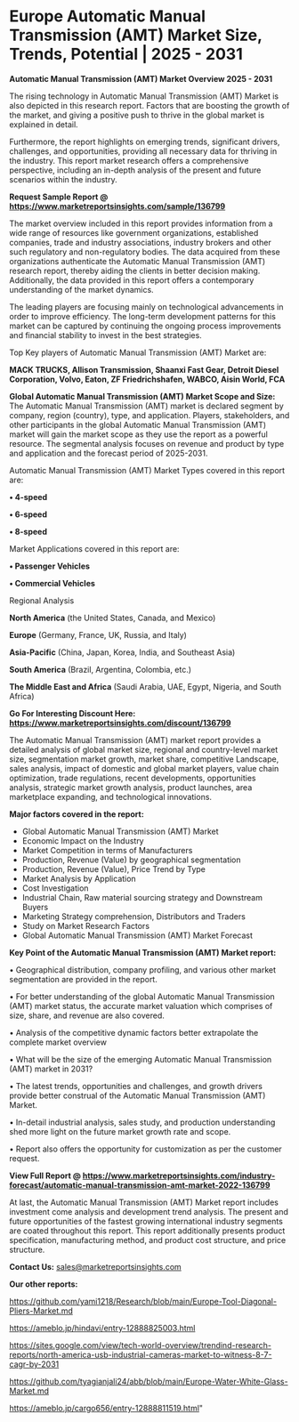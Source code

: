 # Europe Automatic Manual Transmission (AMT) Market Size, Trends, Potential | 2025 - 2031

<Strong> Automatic Manual Transmission (AMT) Market Overview 2025 - 2031</strong>

The rising technology in Automatic Manual Transmission (AMT) Market is also depicted in this research report. Factors that are boosting the growth of the market, and giving a positive push to thrive in the global market is explained in detail.

Furthermore, the report highlights on emerging trends, significant drivers, challenges, and opportunities, providing all necessary data for thriving in the industry. This report market research offers a comprehensive perspective, including an in-depth analysis of the present and future scenarios within the industry.

<strong>Request Sample Report @ <a href=https://www.marketreportsinsights.com/sample/136799>https://www.marketreportsinsights.com/sample/136799</a></strong>

The market overview included in this report provides information from a wide range of resources like government organizations, established companies, trade and industry associations, industry brokers and other such regulatory and non-regulatory bodies. The data acquired from these organizations authenticate the Automatic Manual Transmission (AMT) research report, thereby aiding the clients in better decision making. Additionally, the data provided in this report offers a contemporary understanding of the market dynamics.

The leading players are focusing mainly on technological advancements in order to improve efficiency. The long-term development patterns for this market can be captured by continuing the ongoing process improvements and financial stability to invest in the best strategies.

Top Key players of Automatic Manual Transmission (AMT) Market are:

<strong>MACK TRUCKS, Allison Transmission, Shaanxi Fast Gear, Detroit Diesel Corporation, Volvo, Eaton, ZF Friedrichshafen, WABCO, Aisin World, FCA</strong>

<strong><b>Global Automatic Manual Transmission (AMT) Market Scope and Size:</b></strong>
The Automatic Manual Transmission (AMT) market is declared segment by company, region (country), type, and application. Players, stakeholders, and other participants in the global Automatic Manual Transmission (AMT) market will gain the market scope as they use the report as a powerful resource. The segmental analysis focuses on revenue and product by type and application and the forecast period of 2025-2031.

Automatic Manual Transmission (AMT) Market Types covered in this report are:

<strong>• 4-speed

• 6-speed

• 8-speed</strong>

Market Applications covered in this report are:

<strong>• Passenger Vehicles

• Commercial Vehicles</strong> 

Regional Analysis

<strong>North America</strong> (the United States, Canada, and Mexico)

<strong>Europe</strong> (Germany, France, UK, Russia, and Italy)

<strong>Asia-Pacific</strong> (China, Japan, Korea, India, and Southeast Asia)

<strong>South America</strong> (Brazil, Argentina, Colombia, etc.)

<strong>The Middle East and Africa</strong> (Saudi Arabia, UAE, Egypt, Nigeria, and South Africa)

<strong>Go For Interesting Discount Here: <a href=https://www.marketreportsinsights.com/discount/136799>https://www.marketreportsinsights.com/discount/136799</a></strong>

The Automatic Manual Transmission (AMT) market report provides a detailed analysis of global market size, regional and country-level market size, segmentation market growth, market share, competitive Landscape, sales analysis, impact of domestic and global market players, value chain optimization, trade regulations, recent developments, opportunities analysis, strategic market growth analysis, product launches, area marketplace expanding, and technological innovations.

<strong><b>Major factors covered in the report:</b></strong>
<ul>
  <li>Global Automatic Manual Transmission (AMT) Market </li>
  <li>Economic Impact on the Industry</li>
  <li>Market Competition in terms of Manufacturers</li>
  <li>Production, Revenue (Value) by geographical segmentation</li>
  <li>Production, Revenue (Value), Price Trend by Type</li>
  <li>Market Analysis by Application</li>
  <li>Cost Investigation</li>
  <li>Industrial Chain, Raw material sourcing strategy and Downstream Buyers</li>
  <li>Marketing Strategy comprehension, Distributors and Traders</li>
  <li>Study on Market Research Factors</li>
  <li>Global Automatic Manual Transmission (AMT) Market Forecast</li>
</ul>

<strong><b>Key Point of the Automatic Manual Transmission (AMT) Market report:</b></strong>

• Geographical distribution, company profiling, and various other market segmentation are provided in the report.

• For better understanding of the global Automatic Manual Transmission (AMT) market status, the accurate market valuation which comprises of size, share, and revenue are also covered.

• Analysis of the competitive dynamic factors better extrapolate the complete market overview

• What will be the size of the emerging Automatic Manual Transmission (AMT) market in 2031?

• The latest trends, opportunities and challenges, and growth drivers provide better construal of the Automatic Manual Transmission (AMT) Market.

• In-detail industrial analysis, sales study, and production understanding shed more light on the future market growth rate and scope.

• Report also offers the opportunity for customization as per the customer request.

<strong><b>View Full Report @ <a href=https://www.marketreportsinsights.com/industry-forecast/automatic-manual-transmission-amt-market-2022-136799>https://www.marketreportsinsights.com/industry-forecast/automatic-manual-transmission-amt-market-2022-136799</a></b></strong>


At last, the Automatic Manual Transmission (AMT) Market report includes investment come analysis and development trend analysis. The present and future opportunities of the fastest growing international industry segments are coated throughout this report. This report additionally presents product specification, manufacturing method, and product cost structure, and price structure.

<strong>Contact Us:</strong>
sales@marketreportsinsights.com

<strong>Our other reports:</strong>

<a href=https://github.com/yami1218/Research/blob/main/Europe-Tool-Diagonal-Pliers-Market.md>https://github.com/yami1218/Research/blob/main/Europe-Tool-Diagonal-Pliers-Market.md</a>

<a href=https://ameblo.jp/hindavi/entry-12888825003.html>https://ameblo.jp/hindavi/entry-12888825003.html</a>

<a href=https://sites.google.com/view/tech-world-overview/trendind-research-reports/north-america-usb-industrial-cameras-market-to-witness-8-7-cagr-by-2031>https://sites.google.com/view/tech-world-overview/trendind-research-reports/north-america-usb-industrial-cameras-market-to-witness-8-7-cagr-by-2031</a>

<a href=https://github.com/tyagianjali24/abb/blob/main/Europe-Water-White-Glass-Market.md>https://github.com/tyagianjali24/abb/blob/main/Europe-Water-White-Glass-Market.md</a>

<a href=https://ameblo.jp/cargo656/entry-12888811519.html>https://ameblo.jp/cargo656/entry-12888811519.html</a>"
